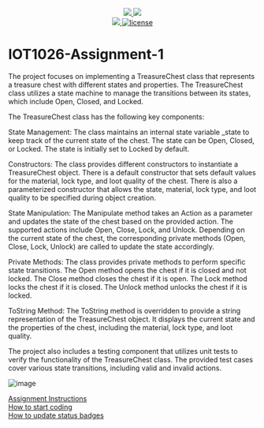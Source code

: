 <p align="center">
	<a href="https://github.com/GwGibson/IOT1026-Assignment-1/actions/workflows/ci.yml">
    <img src="https://github.com/GwGibson/IOT1026-Assignment-1/actions/workflows/ci.yml/badge.svg"/>
    </a>
	<a href="https://github.com/GwGibson/IOT1026-Assignment-1/actions/workflows/formatting.yml">
    <img src="https://github.com/GwGibson/IOT1026-Assignment-1/actions/workflows/formatting.yml/badge.svg"/>
	<br/>
    <a href="https://codecov.io/gh/GwGibson/IOT1026-Assignment-1" > 
    <img src="https://codecov.io/gh/GwGibson/IOT1026-Assignment-1/branch/main/graph/badge.svg?token=JS0857X5JD"/>
	<img title="MIT License" alt="license" src="https://img.shields.io/badge/license-MIT-informational?style=flat-square">	
    </a>
</p>

# IOT1026-Assignment-1

The project focuses on implementing a TreasureChest class that represents a treasure chest with different states and properties. The TreasureChest class utilizes a state machine to manage the transitions between its states, which include Open, Closed, and Locked.

The TreasureChest class has the following key components:

State Management: The class maintains an internal state variable _state to keep track of the current state of the chest. The state can be Open, Closed, or Locked. The state is initially set to Locked by default.

Constructors: The class provides different constructors to instantiate a TreasureChest object. There is a default constructor that sets default values for the material, lock type, and loot quality of the chest. There is also a parameterized constructor that allows the state, material, lock type, and loot quality to be specified during object creation.

State Manipulation: The Manipulate method takes an Action as a parameter and updates the state of the chest based on the provided action. The supported actions include Open, Close, Lock, and Unlock. Depending on the current state of the chest, the corresponding private methods (Open, Close, Lock, Unlock) are called to update the state accordingly.

Private Methods: The class provides private methods to perform specific state transitions. The Open method opens the chest if it is closed and not locked. The Close method closes the chest if it is open. The Lock method locks the chest if it is closed. The Unlock method unlocks the chest if it is locked.

ToString Method: The ToString method is overridden to provide a string representation of the TreasureChest object. It displays the current state and the properties of the chest, including the material, lock type, and loot quality.

The project also includes a testing component that utilizes unit tests to verify the functionality of the TreasureChest class. The provided test cases cover various state transitions, including valid and invalid actions.

![image](https://github.com/diljitehg/IOT1026-Assignment-1/assets/131228332/3c0cacf2-91d0-40f8-91ff-0c787234d5a5)

        
        
[Assignment Instructions](docs/instructions.md)  
[How to start coding](docs/how-to-use.md)  
[How to update status badges](docs/how-to-update-badges.md)
